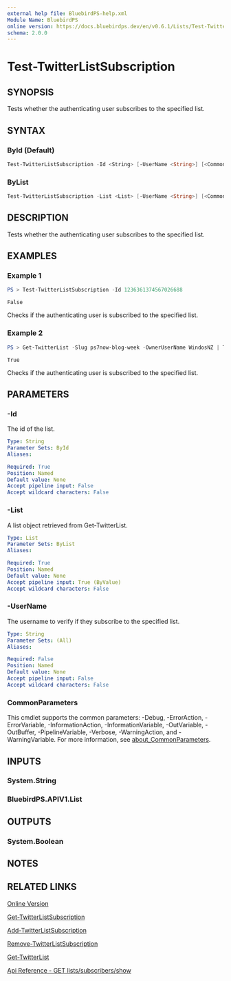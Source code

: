 ```yaml
---
external help file: BluebirdPS-help.xml
Module Name: BluebirdPS
online version: https://docs.bluebirdps.dev/en/v0.6.1/Lists/Test-TwitterListSubscription
schema: 2.0.0
---
```


# Test-TwitterListSubscription

## SYNOPSIS

Tests whether the authenticating user subscribes to the specified list.

## SYNTAX

### ById (Default)

```powershell
Test-TwitterListSubscription -Id <String> [-UserName <String>] [<CommonParameters>]
```

### ByList

```powershell
Test-TwitterListSubscription -List <List> [-UserName <String>] [<CommonParameters>]
```

## DESCRIPTION

Tests whether the authenticating user subscribes to the specified list.

## EXAMPLES

### Example 1

```powershell
PS > Test-TwitterListSubscription -Id 1236361374567026688
```

```text
False
```

Checks if the authenticating user is subscribed to the specified list.

### Example 2

```powershell
PS > Get-TwitterList -Slug ps7now-blog-week -OwnerUserName WindosNZ | Test-TwitterListSubscription
```

```text
True
```

Checks if the authenticating user is subscribed to the specified list.

## PARAMETERS

### -Id

The id of the list.

```yaml
Type: String
Parameter Sets: ById
Aliases:

Required: True
Position: Named
Default value: None
Accept pipeline input: False
Accept wildcard characters: False
```

### -List

A list object retrieved from Get-TwitterList.

```yaml
Type: List
Parameter Sets: ByList
Aliases:

Required: True
Position: Named
Default value: None
Accept pipeline input: True (ByValue)
Accept wildcard characters: False
```

### -UserName

The username to verify if they subscribe to the specified list.

```yaml
Type: String
Parameter Sets: (All)
Aliases:

Required: False
Position: Named
Default value: None
Accept pipeline input: False
Accept wildcard characters: False
```

### CommonParameters

This cmdlet supports the common parameters: -Debug, -ErrorAction, -ErrorVariable, -InformationAction, -InformationVariable, -OutVariable, -OutBuffer, -PipelineVariable, -Verbose, -WarningAction, and -WarningVariable. For more information, see [about_CommonParameters](http://go.microsoft.com/fwlink/?LinkID=113216).

## INPUTS

### System.String

### BluebirdPS.APIV1.List

## OUTPUTS

### System.Boolean

## NOTES

## RELATED LINKS

[Online Version](https://docs.bluebirdps.dev/en/v0.6.1/Lists/Test-TwitterListSubscription)

[Get-TwitterListSubscription](https://docs.bluebirdps.dev/en/v0.6.1/Lists/Get-TwitterListSubscription)

[Add-TwitterListSubscription](https://docs.bluebirdps.dev/en/v0.6.1/Lists/Add-TwitterListSubscription)

[Remove-TwitterListSubscription](https://docs.bluebirdps.dev/en/v0.6.1/Lists/Remove-TwitterListSubscription)

[Get-TwitterList](https://docs.bluebirdps.dev/en/v0.6.1/Lists/Get-TwitterList)

[Api Reference - GET lists/subscribers/show](https://developer.twitter.com/en/docs/twitter-api/v1/accounts-and-users/create-manage-lists/api-reference/get-lists-subscribers-show)
